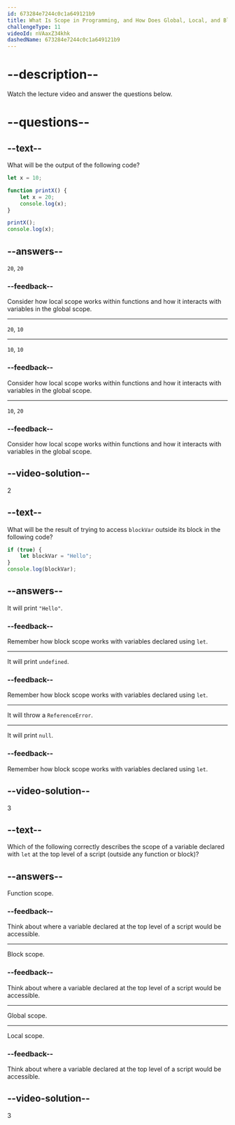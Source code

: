 ```yaml
---
id: 673284e7244c0c1a649121b9
title: What Is Scope in Programming, and How Does Global, Local, and Block Scope Work?
challengeType: 11
videoId: nVAaxZ34khk
dashedName: 673284e7244c0c1a649121b9
---
```


# --description--

Watch the lecture video and answer the questions below.

# --questions--

## --text--

What will be the output of the following code?

```js
let x = 10;

function printX() {
    let x = 20;
    console.log(x);
}

printX();
console.log(x);
```

## --answers--

`20`, `20`

### --feedback--

Consider how local scope works within functions and how it interacts with variables in the global scope.

---

`20`, `10`

---

`10`, `10`

### --feedback--

Consider how local scope works within functions and how it interacts with variables in the global scope.

---

`10`, `20`

### --feedback--

Consider how local scope works within functions and how it interacts with variables in the global scope.

## --video-solution--

2

## --text--

What will be the result of trying to access `blockVar` outside its block in the following code?

```js
if (true) {
    let blockVar = "Hello";
}
console.log(blockVar);
```

## --answers--

It will print `"Hello"`.

### --feedback--

Remember how block scope works with variables declared using `let`.

---

It will print `undefined`.

### --feedback--

Remember how block scope works with variables declared using `let`.

---

It will throw a `ReferenceError`.

---

It will print `null`.

### --feedback--

Remember how block scope works with variables declared using `let`.

## --video-solution--

3

## --text--

Which of the following correctly describes the scope of a variable declared with `let` at the top level of a script (outside any function or block)?

## --answers--

Function scope.

### --feedback--

Think about where a variable declared at the top level of a script would be accessible.

---

Block scope.

### --feedback--

Think about where a variable declared at the top level of a script would be accessible.

---

Global scope.

---

Local scope.

### --feedback--

Think about where a variable declared at the top level of a script would be accessible.

## --video-solution--

3
